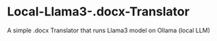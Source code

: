 # Local-Llama3-.docx-Translator
A simple .docx Translator that runs Llama3 model on Ollama (local LLM)
